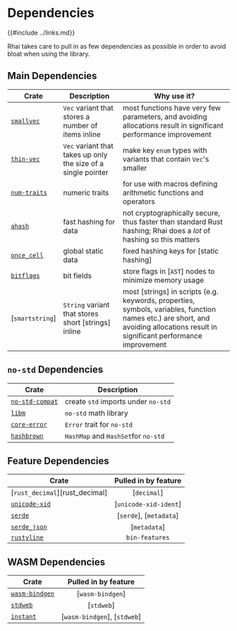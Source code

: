 Dependencies
============

{{#include ../links.md}}

Rhai takes care to pull in as few dependencies as possible in order to avoid bloat when using the library.


Main Dependencies
-----------------

| Crate                                               | Description                                                   | Why use it?                                                                                                                                                                      |
| --------------------------------------------------- | ------------------------------------------------------------- | -------------------------------------------------------------------------------------------------------------------------------------------------------------------------------- |
| [`smallvec`](https://crates.io/crates/smallvec)     | `Vec` variant that stores a number of items inline            | most functions have very few parameters, and avoiding allocations result in significant performance improvement                                                                  |
| [`thin-vec`](https://crates.io/crates/thin-vec)     | `Vec` variant that takes up only the size of a single pointer | make key `enum` types with variants that contain `Vec`'s smaller                                                                                                                 |
| [`num-traits`](https://crates.io/crates/num-traits) | numeric traits                                                | for use with macros defining arithmetic functions and operators                                                                                                                  |
| [`ahash`](https://crates.io/crates/ahash)           | fast hashing for data                                         | not cryptographically secure, thus faster than standard Rust hashing; Rhai does a _lot_ of hashing so this matters                                                               |
| [`once_cell`](https://crates.io/crates/once_cell)   | global static data                                            | fixed hashing keys for [static hashing]                                                                                                                                          |
| [`bitflags`](https://crates.io/crates/bitflags)     | bit fields                                                    | store flags in [`AST`] nodes to minimize memory usage                                                                                                                            |
| [`smartstring`]                                     | `String` variant that stores short [strings] inline           | most [strings] in scripts (e.g. keywords, properties, symbols, variables, function names etc.) are short, and avoiding allocations result in significant performance improvement |


`no-std` Dependencies
---------------------

| Crate                                                        | Description                         |
| ------------------------------------------------------------ | ----------------------------------- |
| [`no-std-compat`](https://gitlab.com/jD91mZM2/no-std-compat) | create `std` imports under `no-std` |
| [`libm`](https://crates.io/crates/libm)                      | `no-std` math library               |
| [`core-error`](https://crates.io/crates/core-error)          | `Error` trait for `no-std`          |
| [`hashbrown`](https://crates.io/crates/hashbrown)            | `HashMap` and `HashSet`for `no-std` |


Feature Dependencies
--------------------

| Crate                                                 |  Pulled in by feature   |
| ----------------------------------------------------- | :---------------------: |
| [`rust_decimal`][rust_decimal]                        |       [`decimal`]       |
| [`unicode-xid`](https://crates.io/crates/unicode-xid) |  [`unicode-xid-ident`]  |
| [`serde`](https://crates.io/crates/serde)             | [`serde`], [`metadata`] |
| [`serde_json`](https://crates.io/crates/serde_json)   |      [`metadata`]       |
| [`rustyline`](https://crates.io/crates/rustyline)     |     `bin-features`      |


WASM Dependencies
-----------------

| Crate                                                   |     Pulled in by feature     |
| ------------------------------------------------------- | :--------------------------: |
| [`wasm-bindgen`](https://crates.io/crates/wasm-bindgen) |       [`wasm-bindgen`]       |
| [`stdweb`](https://crates.io/crates/stdweb)             |          [`stdweb`]          |
| [`instant`](https://crates.io/crates/instant)           | [`wasm-bindgen`], [`stdweb`] |
